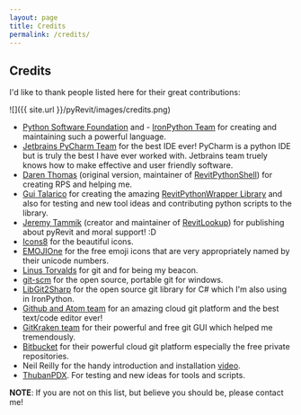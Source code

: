 ```yaml
---
layout: page
title: Credits
permalink: /credits/
---
```


## Credits

I'd like to thank people listed here for their great contributions:

![]({{ site.url }}/pyRevit/images/credits.png)

- [Python Software Foundation](https://www.python.org) and - [IronPython Team](http://ironpython.net) for creating and maintaining such a powerful language.
- [Jetbrains PyCharm Team](https://www.jetbrains.com/pycharm) for the best IDE ever! PyCharm is a python IDE but is truly the best I have ever worked with. Jetbrains team truely knows how to make effective and user friendly software.
- [Daren Thomas](https://github.com/daren-thomas) (original version, maintainer of [RevitPythonShell](https://github.com/architecture-building-systems/revitpythonshell)) for creating RPS and helping me.
- [Gui Talarico](https://github.com/gtalarico) for creating the amazing [RevitPythonWrapper Library](http://revitpythonwrapper.readthedocs.io/) and also for testing and new tool ideas and contributing python scripts to the library.
- [Jeremy Tammik](https://github.com/jeremytammik) (creator and maintainer of [RevitLookup](https://github.com/jeremytammik/RevitLookup)) for publishing about pyRevit and moral support! :D
- [Icons8](https://icons8.com/) for the beautiful icons.
- [EMOJIOne](http://emojione.com) for the free emoji icons that are very appropriately named by their unicode numbers.
- [Linus Torvalds](https://en.wikipedia.org/wiki/Linus_Torvalds) for git and for being my beacon.
- [git-scm](https://git-scm.com) for the open source, portable git for windows.
- [LibGit2Sharp](https://github.com/libgit2/libgit2sharp) for the open source git library for C# which I'm also using in IronPython.
- [Github and Atom team](https://atom.io) for an amazing cloud git platform and the best text/code editor ever!
- [GitKraken team](https://www.gitkraken.com) for their powerful and free git GUI which helped me tremendously.
- [Bitbucket](https://bitbucket.org) for their powerful cloud git platform especially the free private repositories.
- Neil Reilly for the handy introduction and installation [video](https://www.youtube.com/watch?v=71rvCspWNHs).
- [ThubanPDX](https://github.com/ThubanPDX). For testing and new ideas for tools and scripts.

**NOTE**: If you are not on this list, but believe you should be, please contact me!
